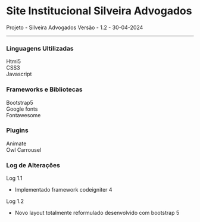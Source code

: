 # Site Institucional Silveira Advogados

Projeto - Silveira Advogados
Versão - 1.2 - 30-04-2024

 ***

 ### Linguagens Ultilizadas

 Html5<br>
 CSS3 <br>
 Javascript<br>


### Frameworks e Bibliotecas

Bootstrap5<br>
Google fonts<br>
Fontawesome<br>

### Plugins

Animate <br>
Owl Carrousel<br>

### Log de Alterações

Log 1.1 
- Implementado framework codeigniter 4

Log 1.2
- Novo layout totalmente reformulado desenvolvido com bootstrap 5